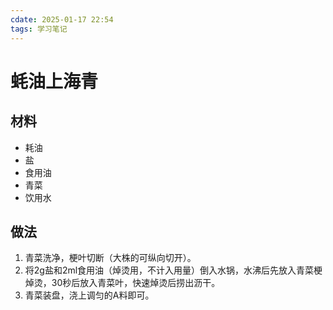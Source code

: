 ```yaml
---
cdate: 2025-01-17 22:54
tags: 学习笔记 
---
```


# 蚝油上海青

## 材料

- 耗油
- 盐
- 食用油
- 青菜
- 饮用水

## 做法

1. 青菜洗净，梗叶切断（大株的可纵向切开）。
2. 将2g盐和2ml食用油（焯烫用，不计入用量）倒入水锅，水沸后先放入青菜梗焯烫，30秒后放入青菜叶，快速焯烫后捞出沥干。
3. 青菜装盘，浇上调匀的A料即可。